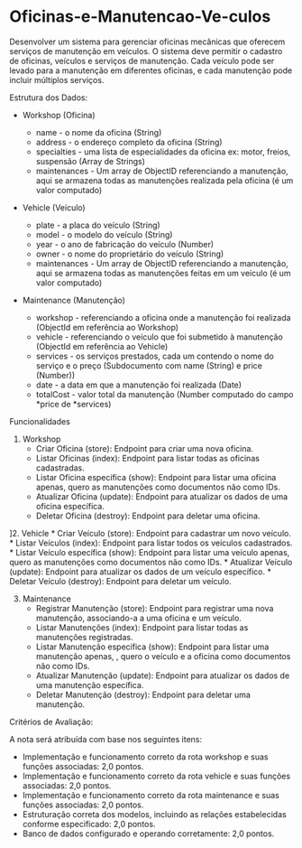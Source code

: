 # Oficinas-e-Manutencao-Ve-culos
Desenvolver um sistema para gerenciar oficinas mecânicas que oferecem serviços de manutenção em veículos. O sistema deve permitir o cadastro de oficinas, veículos e serviços de manutenção. Cada veículo pode ser levado para a manutenção em diferentes oficinas, e cada manutenção pode incluir múltiplos serviços.


Estrutura dos Dados:
* Workshop (Oficina)
    * name  - o nome da oficina (String)
    * address - o endereço completo da oficina (String)
    * specialties - uma lista de especialidades da oficina ex: motor, freios, suspensão (Array de Strings)
    * maintenances - Um array de ObjectID referenciando a manutenção, aqui se armazena todas as manutenções realizada pela oficina (é um valor computado)

* Vehicle (Veículo)
    * plate - a placa do veículo (String)
    * model - o modelo do veículo (String)
    * year - o ano de fabricação do veículo (Number)
    * owner - o nome do proprietário do veículo (String)
    * maintenances - Um array de ObjectID referenciando a manutenção, aqui se armazena todas as manutenções feitas em um veículo (é um valor computado)

* Maintenance (Manutenção)
    * workshop - referenciando a oficina onde a manutenção foi realizada (ObjectId em referência ao Workshop)
    * vehicle - referenciando o veículo que foi submetido à manutenção (ObjectId em referência ao Vehicle)
    * services - os serviços prestados, cada um contendo o nome do serviço e o preço (Subdocumento com name (String) e price (Number))
    * date - a data em que a manutenção foi realizada (Date)
    * totalCost - valor total da manutenção (Number computado do campo *price de *services)


Funcionalidades

1. Workshop
    * Criar Oficina (store): Endpoint para criar uma nova oficina.
    * Listar Oficinas (index): Endpoint para listar todas as oficinas cadastradas.
    * Listar Oficina específica (show): Endpoint para listar uma oficina apenas, quero as manutenções como documentos não como IDs.  
    * Atualizar Oficina (update): Endpoint para atualizar os dados de uma oficina específica.
    * Deletar Oficina (destroy): Endpoint para deletar uma oficina.

]2. Vehicle
    * Criar Veículo (store): Endpoint para cadastrar um novo veículo.
    * Listar Veículos (index): Endpoint para listar todos os veículos cadastrados.
    * Listar Veículo específica (show): Endpoint para listar uma veículo apenas, quero as manutenções como documentos não como IDs.
    * Atualizar Veículo (update): Endpoint para atualizar os dados de um veículo específico.
    * Deletar Veículo (destroy): Endpoint para deletar um veículo.

3. Maintenance
    * Registrar Manutenção (store): Endpoint para registrar uma nova manutenção, associando-a a uma oficina e um veículo.
    * Listar Manutenções (index): Endpoint para listar todas as manutenções registradas.
    * Listar Manutenção específica (show): Endpoint para listar uma manutenção apenas, , quero o veículo e a oficina como documentos não como IDs.    
    * Atualizar Manutenção (update): Endpoint para atualizar os dados de uma manutenção específica.
    * Deletar Manutenção (destroy): Endpoint para deletar uma manutenção.


Critérios de Avaliação:

A nota será atribuída com base nos seguintes itens:
* Implementação e funcionamento correto da rota workshop e suas funções associadas: 2,0 pontos.
* Implementação e funcionamento correto da rota vehicle e suas funções associadas: 2,0 pontos.
* Implementação e funcionamento correto da rota maintenance e suas funções associadas: 2,0 pontos.
* Estruturação correta dos modelos, incluindo as relações estabelecidas conforme especificado: 2,0 pontos.
* Banco de dados configurado e operando corretamente: 2,0 pontos.


